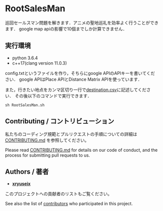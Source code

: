 # RootSalesMan

巡回セールスマン問題を解きます．アニメの聖地巡礼を効率よく行うことができます．
google map apiの影響で10個までしか計算できません．

## 実行環境

* python 3.6.4
* c++17(clang version 11.0.3)

config.txtというファイルを作り，そちらにgoogle APIのAPIキーを書いてください．
google APIはPlace APIとDistance Matrix APIを使っています．

また，行きたい地点をカンマ区切り一行で[destination.csv](./destination.csv)に記述してください．
その後以下のコマンドで実行できます．

```
sh RootSalesMan.sh
```

## Contributing / コントリビューション

私たちのコーディング規範とプルリクエストの手順についての詳細は [CONTRIBUTING.md](./.github/CONTRIBUTING.md) を参照してください。

Please read [CONTRIBUTING.md](./.github/CONTRIBUTING.md) for details on our code of conduct, and the process for submitting pull requests to us.

## Authors / 著者

* **[xryuseix](https://github.com/xryuseix)**

このプロジェクトへの貢献者のリストもご覧ください。

See also the list of [contributors](https://github.com/xryuseix/RootSalesMan/contributors) who participated in this project.
